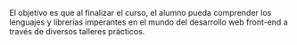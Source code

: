 El objetivo es que al finalizar el curso, el alumno pueda comprender los lenguajes y librerías imperantes en el mundo del desarrollo web front-end a través de diversos talleres prácticos.